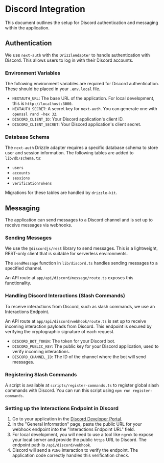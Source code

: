 # Discord Integration

This document outlines the setup for Discord authentication and messaging within the application.

## Authentication

We use `next-auth` with the `DrizzleAdapter` to handle authentication with Discord. This allows users to log in with their Discord accounts.

### Environment Variables

The following environment variables are required for Discord authentication. These should be placed in your `.env.local` file.

- `NEXTAUTH_URL`: The base URL of the application. For local development, this is `http://localhost:3000`.
- `NEXTAUTH_SECRET`: A secret key for `next-auth`. You can generate one with `openssl rand -hex 32`.
- `DISCORD_CLIENT_ID`: Your Discord application's client ID.
- `DISCORD_CLIENT_SECRET`: Your Discord application's client secret.

### Database Schema

The `next-auth` Drizzle adapter requires a specific database schema to store user and session information. The following tables are added to `lib/db/schema.ts`:

- `users`
- `accounts`
- `sessions`
- `verificationTokens`

Migrations for these tables are handled by `drizzle-kit`.

## Messaging

The application can send messages to a Discord channel and is set up to receive messages via webhooks.

### Sending Messages

We use the `@discordjs/rest` library to send messages. This is a lightweight, REST-only client that is suitable for serverless environments.

The `sendMessage` function in `lib/discord.ts` handles sending messages to a specified channel.

An API route at `app/api/discord/message/route.ts` exposes this functionality.

### Handling Discord Interactions (Slash Commands)

To receive interactions from Discord, such as slash commands, we use an Interactions Endpoint.

An API route at `app/api/discord/webhook/route.ts` is set up to receive incoming interaction payloads from Discord. This endpoint is secured by verifying the cryptographic signature of each request.

- `DISCORD_BOT_TOKEN`: The token for your Discord bot.
- `DISCORD_PUBLIC_KEY`: The public key for your Discord application, used to verify incoming interactions.
- `DISCORD_CHANNEL_ID`: The ID of the channel where the bot will send messages.

### Registering Slash Commands

A script is available at `scripts/register-commands.ts` to register global slash commands with Discord. You can run this script using `npm run register-commands`.

### Setting up the Interactions Endpoint in Discord

1.  Go to your application in the [Discord Developer Portal](https://discord.com/developers/applications).
2.  In the "General Information" page, paste the public URL for your webhook endpoint into the "Interactions Endpoint URL" field.
3.  For local development, you will need to use a tool like `ngrok` to expose your local server and provide the public `https` URL to Discord. The endpoint path is `/api/discord/webhook`.
4.  Discord will send a `PING` interaction to verify the endpoint. The application code correctly handles this verification check.
